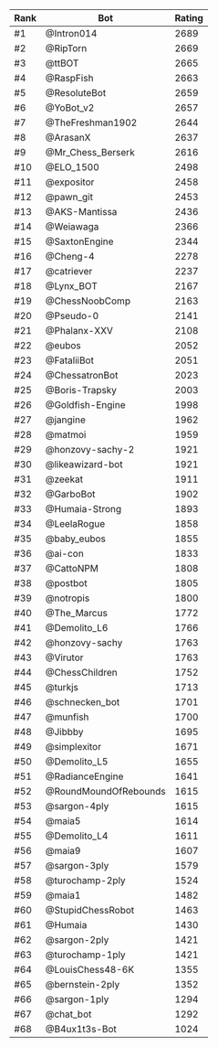 Rank|Bot|Rating
---|---|---
#1|@Intron014|2689
#2|@RipTorn|2669
#3|@ttBOT|2665
#4|@RaspFish|2663
#5|@ResoluteBot|2659
#6|@YoBot_v2|2657
#7|@TheFreshman1902|2644
#8|@ArasanX|2637
#9|@Mr_Chess_Berserk|2616
#10|@ELO_1500|2498
#11|@expositor|2458
#12|@pawn_git|2453
#13|@AKS-Mantissa|2436
#14|@Weiawaga|2366
#15|@SaxtonEngine|2344
#16|@Cheng-4|2278
#17|@catriever|2237
#18|@Lynx_BOT|2167
#19|@ChessNoobComp|2163
#20|@Pseudo-0|2141
#21|@Phalanx-XXV|2108
#22|@eubos|2052
#23|@FataliiBot|2051
#24|@ChessatronBot|2023
#25|@Boris-Trapsky|2003
#26|@Goldfish-Engine|1998
#27|@jangine|1962
#28|@matmoi|1959
#29|@honzovy-sachy-2|1921
#30|@likeawizard-bot|1921
#31|@zeekat|1911
#32|@GarboBot|1902
#33|@Humaia-Strong|1893
#34|@LeelaRogue|1858
#35|@baby_eubos|1855
#36|@ai-con|1833
#37|@CattoNPM|1808
#38|@postbot|1805
#39|@notropis|1800
#40|@The_Marcus|1772
#41|@Demolito_L6|1766
#42|@honzovy-sachy|1763
#43|@Virutor|1763
#44|@ChessChildren|1752
#45|@turkjs|1713
#46|@schnecken_bot|1701
#47|@munfish|1700
#48|@Jibbby|1695
#49|@simplexitor|1671
#50|@Demolito_L5|1655
#51|@RadianceEngine|1641
#52|@RoundMoundOfRebounds|1615
#53|@sargon-4ply|1615
#54|@maia5|1614
#55|@Demolito_L4|1611
#56|@maia9|1607
#57|@sargon-3ply|1579
#58|@turochamp-2ply|1524
#59|@maia1|1482
#60|@StupidChessRobot|1463
#61|@Humaia|1430
#62|@sargon-2ply|1421
#63|@turochamp-1ply|1421
#64|@LouisChess48-6K|1355
#65|@bernstein-2ply|1352
#66|@sargon-1ply|1294
#67|@chat_bot|1292
#68|@B4ux1t3s-Bot|1024
